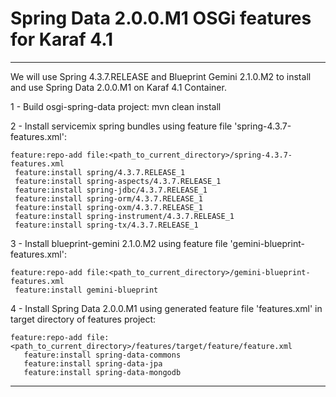 
# Spring Data 2.0.0.M1 OSGi features for Karaf 4.1

----------

We will use Spring 4.3.7.RELEASE and Blueprint Gemini 2.1.0.M2 to install and use Spring Data 2.0.0.M1
on Karaf 4.1 Container.

1 - Build osgi-spring-data project: mvn clean install

2 - Install servicemix spring bundles using feature file 'spring-4.3.7-features.xml':

    feature:repo-add file:<path_to_current_directory>/spring-4.3.7-features.xml
     feature:install spring/4.3.7.RELEASE_1
     feature:install spring-aspects/4.3.7.RELEASE_1
     feature:install spring-jdbc/4.3.7.RELEASE_1
     feature:install spring-orm/4.3.7.RELEASE_1
     feature:install spring-oxm/4.3.7.RELEASE_1
     feature:install spring-instrument/4.3.7.RELEASE_1
     feature:install spring-tx/4.3.7.RELEASE_1
     
3 - Install blueprint-gemini 2.1.0.M2 using feature file 'gemini-blueprint-features.xml':

    feature:repo-add file:<path_to_current_directory>/gemini-blueprint-features.xml
     feature:install gemini-blueprint
     
4 - Install Spring Data 2.0.0.M1 using generated feature file 'features.xml' in target directory of features project:
    
    feature:repo-add file:<path_to_current_directory>/features/target/feature/feature.xml
       feature:install spring-data-commons
       feature:install spring-data-jpa
       feature:install spring-data-mongodb


------
